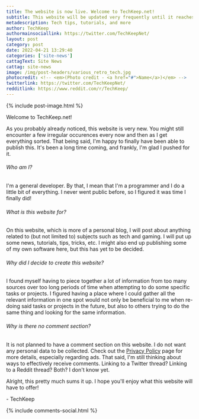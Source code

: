 ```yaml
---
title: The website is now live. Welcome to TechKeep.net!
subtitle: This website will be updated very frequently until it reaches a stable state. More details below.
metadescription: Tech tips, tutorials, and more
author: TechKeep
authormainsociallink: https://twitter.com/TechKeepNet/
layout: post
category: post
date: 2022-04-21 13:29:40
categories: ['site-news']
cattagText: Site News
cattag: site-news
image: /img/post-headers/various_retro_tech.jpg
photocredit: <!-- <em>(Photo credit - <a href="#">Name</a>)</em> -->
twitterlink: https://twitter.com/TechKeepNet/
redditlink: https://www.reddit.com/r/TechKeep/
---
```


{% include post-image.html %}

<p>Welcome to TechKeep.net!</p>

<p>As you probably already noticed, this website is very new. You might still encounter a few irregular occurences every now and then as I get everything sorted. That being said, I'm happy to finally have been able to publish this. It's been a long time coming, and frankly, I'm glad I pushed for it.</p>

<h6>Who am I?</h6>
<p>I'm a general developer. By that, I mean that I'm a programmer and I do a little bit of everything. I never went public before, so I figured it was time I finally did!</p>

<h6>What is this website for?</h6>
<p>On this website, which is more of a personal blog, I will post about anything related to (but not limited to) subjects such as tech and gaming. I will put up some news, tutorials, tips, tricks, etc. I might also end up publishing some of my own software here, but this has yet to be decided.</p>

<h6>Why did I decide to create this website?</h6>
<p>I found myself having to piece together a lot of information from too many sources over too long periods of time when attempting to do some specific tasks or projects. I figured having a place where I could gather all the relevant information in one spot would not only be beneficial to me when re-doing said tasks or projects in the future, but also to others trying to do the same thing and looking for the same information.</p>

<h6>Why is there no comment section?</h6>
<p>It is not planned to have a comment section on this website. I do not want any personal data to be collected. Check out the <a href="/privacy-policy/">Privacy Policy</a> page for more details, especially regarding ads. That said, I'm still thinking about ways to effectively receive comments. Linking to a Twitter thread? Linking to a Reddit thread? Both? I don't know yet.</p>

<p>Alright, this pretty much sums it up. I hope you'll enjoy what this website will have to offer!</p>

<p>- TechKeep</p>

{% include comments-social.html %}
